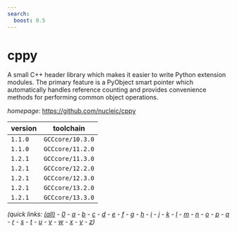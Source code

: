 ```yaml
---
search:
  boost: 0.5
---
```

# cppy

A small C++ header library which makes it easier to write Python extension modules. The primary feature is a PyObject smart pointer which automatically handles reference counting and provides convenience methods for performing common object operations.

*homepage*: <https://github.com/nucleic/cppy>

version | toolchain
--------|----------
``1.1.0`` | ``GCCcore/10.3.0``
``1.1.0`` | ``GCCcore/11.2.0``
``1.2.1`` | ``GCCcore/11.3.0``
``1.2.1`` | ``GCCcore/12.2.0``
``1.2.1`` | ``GCCcore/12.3.0``
``1.2.1`` | ``GCCcore/13.2.0``
``1.2.1`` | ``GCCcore/13.3.0``


*(quick links: [(all)](../index.md) - [0](../0/index.md) - [a](../a/index.md) - [b](../b/index.md) - [c](../c/index.md) - [d](../d/index.md) - [e](../e/index.md) - [f](../f/index.md) - [g](../g/index.md) - [h](../h/index.md) - [i](../i/index.md) - [j](../j/index.md) - [k](../k/index.md) - [l](../l/index.md) - [m](../m/index.md) - [n](../n/index.md) - [o](../o/index.md) - [p](../p/index.md) - [q](../q/index.md) - [r](../r/index.md) - [s](../s/index.md) - [t](../t/index.md) - [u](../u/index.md) - [v](../v/index.md) - [w](../w/index.md) - [x](../x/index.md) - [y](../y/index.md) - [z](../z/index.md))*

